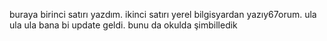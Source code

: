 buraya birinci satırı yazdım.
ikinci satırı yerel bilgisyardan yazıy67orum.
ula ula ula bana bi update geldi.
bunu da okulda şimbilledik
